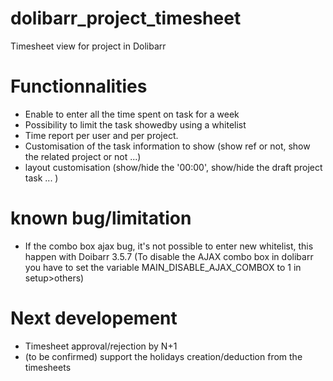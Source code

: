 # dolibarr_project_timesheet
Timesheet view for project in Dolibarr

# Functionnalities
- Enable to enter all the time spent on task for a week
- Possibility to limit the task showedby using a whitelist
- Time report per user and per project.
- Customisation of the task information to show (show ref or not, show the related project or not ...)
- layout customisation (show/hide the '00:00', show/hide the draft project task ... )

# known bug/limitation
- If the combo box ajax bug, it's not possible to enter new whitelist, this happen with Doibarr 3.5.7 (To disable the AJAX combo box in dolibarr you have to set the variable MAIN_DISABLE_AJAX_COMBOX to 1 in setup>others)

# Next developement
- Timesheet approval/rejection by N+1
- (to be confirmed) support the holidays creation/deduction from the timesheets
